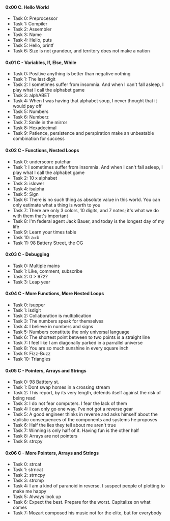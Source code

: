 <h4>0x00 C. Hello World</h4>
<ul>
<li>Task 0: Preprocessor</li>
<li>Task 1: Compiler</li>
<li>Task 2: Assembler</li>
<li>Task 3: Name</li>
<li>Task 4: Hello, puts</li>
<li>Task 5: Hello, printf</li>
<li>Task 6: Size is not grandeur, and territory does not make a nation</li>
</ul>

<h4>0x01 C - Variables, If, Else, While</h4>
<ul>
<li>Task 0: Positive anything is better than negative nothing</li>
<li>Task 1: The last digit</li>
<li>Task 2: I sometimes suffer from insomnia. And when I can't fall asleep, I play what I call the alphabet game</li>
<li>Task 3: alphABET</li>
<li>Task 4: When I was having that alphabet soup, I never thought that it would pay off</li>
<li>Task 5: Numbers</li>
<li>Task 6: Numberz</li>
<li>Task 7: Smile in the mirror</li>
<li>Task 8: Hexadecimal</li>
<li>Task 9: Patience, persistence and perspiration make an unbeatable combination for success</li>
</ul>

<h4>0x02 C - Functions, Nested Loops</h4>
<ul>
<li>Task 0: underscore putchar</li>
<li>Task 1: I sometimes suffer from insomnia. And when I can't fall asleep, I play what I call the alphabet game</li>
<li>Task 2: 10 x alphabet</li>
<li>Task 3: islower</li>
<li>Task 4: isalpha</li>
<li>Task 5: Sign</li>
<li>Task 6: There is no such thing as absolute value in this world. You can only estimate what a thing is worth to you</li>
<li>Task 7: There are only 3 colors, 10 digits, and 7 notes; it's what we do with them that's important</li>
<li>Task 8: I'm federal agent Jack Bauer, and today is the longest day of my life</li>
<li>Task 9: Learn your times table</li>
<li>Task 10: a+b</li>
<li>Task 11: 98 Battery Street, the OG</li>
</ul>

<h4>0x03 C - Debugging</h4>
<ul>
<li>Task 0: Multiple mains</li>
<li>Task 1: Like, comment, subscribe</li>
<li>Task 2: 0 > 972?</li>
<li>Task 3: Leap year</li>
</ul>

<h4>0x04 C - More Functions, More Nested Loops</h4>
<ul>
<li>Task 0: isupper</li>
<li>Task 1: isdigit</li>
<li>Task 2: Collaboration is multiplication</li>
<li>Task 3: The numbers speak for themselves</li>
<li>Task 4: I believe in numbers and signs</li>
<li>Task 5: Numbers constitute the only universal language</li>
<li>Task 6: The shortest point between to two points is a straight line</li>
<li>Task 7: I feel like I am diagonally parked in a parrallel universe</li>
<li>Task 8: You are so much sunshine in every square inch</li>
<li>Task 9: Fizz-Buzz</li>
<li>Task 10: Triangles</li>
</ul>

<h4>0x05 C - Pointers, Arrays and Strings</h4>
<ul>
<li>Task 0: 98 Batttery st.</li>
<li>Task 1: Dont swap horses in a crossing stream</li>
<li>Task 2: This report, by its very length, defends itself against the risk of being read</li>
<li>Task 3: I do not fear computers. I fear the lack of them</li>
<li>Task 4: I can only go one way. I've not got a reverse gear</li>
<li>Task 5: A good engineer thinks in reverse and asks himself about the stylistic consequences of the components and systems he proposes</li>
<li>Task 6: Half the lies they tell about me aren't true</li>
<li>Task 7: Winning is only half of it. Having fun is the other half</li>
<li>Task 8: Arrays are not pointers</li>
<li>Task 9: strcpy</li>
</ul>

<h4> 0x06 C - More Pointers, Arrays and Strings</h4>
<ul>
<li>Task 0: strcat</li>
<li>Task 1: strncat</li>
<li>Task 2: strncpy</li>
<li>Task 3: strcmp</li>
<li>Task 4: I am a kind of paranoid in reverse. I suspect people of plotting to make me happy</li>
<li>Task 5: Always look up</li>
<li>Task 6: Expect the best. Prepare for the worst. Capitalize on what comes</li>
<li>Task 7: Mozart composed his music not for the elite, but for everybody</li>
</ul>
